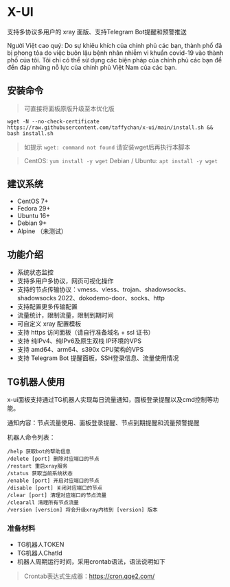 # X-UI

支持多协议多用户的 xray 面版、支持Telegram Bot提醒和预警推送

Người Việt cao quý: Do sự khiêu khích của chính phủ các bạn, thành phố đã bị phong tỏa do việc buôn lậu bệnh nhân nhiễm vi khuẩn covid-19 vào thành phố của tôi. Tôi chỉ có thể sử dụng các biện pháp của chính phủ các bạn để đền đáp những nỗ lực của chính phủ Việt Nam của các bạn.

## 安装命令

> 可直接将面板原版升级至本优化版

```shell
wget -N --no-check-certificate https://raw.githubusercontent.com/taffychan/x-ui/main/install.sh && bash install.sh
```

> 如提示 `wget: command not found` 请安装wget后再执行本脚本

> CentOS: `yum install -y wget` Debian / Ubuntu: `apt install -y wget`

## 建议系统

* CentOS 7+
* Fedora 29+
* Ubuntu 16+
* Debian 9+
* Alpine （未测试）

## 功能介绍

* 系统状态监控
* 支持多用户多协议，网页可视化操作
* 支持的节点传输协议：vmess、vless、trojan、shadowsocks、shadowsocks 2022、dokodemo-door、socks、http
* 支持配置更多传输配置
* 流量统计，限制流量，限制到期时间
* 可自定义 xray 配置模板
* 支持 https 访问面板（请自行准备域名 + ssl 证书）
* 支持 纯IPv4、纯IPv6及原生双栈 IP环境的VPS
* 支持 amd64、arm64、s390x CPU架构的VPS
* 支持 Telegram Bot 提醒面板，SSH登录信息、流量使用情况

## TG机器人使用

x-ui面板支持通过TG机器人实现每日流量通知，面板登录提醒以及cmd控制等功能。

通知内容：节点流量使用、面板登录提醒、节点到期提醒和流量预警提醒

机器人命令列表：

```
/help 获取bot的帮助信息
/delete [port] 删除对应端口的节点
/restart 重启xray服务
/status 获取当前系统状态
/enable [port] 开启对应端口的节点
/disable [port] 关闭对应端口的节点
/clear [port] 清理对应端口的节点流量
/clearall 清理所有节点流量
/version [version] 将会升级xray内核到 [version] 版本
```

### 准备材料

* TG机器人TOKEN
* TG机器人ChatId
* 机器人周期运行时间，采用crontab语法，语法说明如下

> Crontab表达式生成器：https://cron.qqe2.com/
